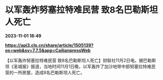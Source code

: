 # 以军轰炸努塞拉特难民营 致8名巴勒斯坦人死亡

**2023-11-01 18:49**

**https://api3.cls.cn/share/article/1505139?os=web&sv=7.7.5&app=CailianpressWeb**

【以军轰炸努塞拉特难民营 致8名巴勒斯坦人死亡】财联社11月2日电，据巴勒斯坦《圣城报》报道，当地时间11月1日晚，以军轰炸了加沙地带中部努塞拉特难民营的一所房屋，造成8名巴勒斯坦人死亡。